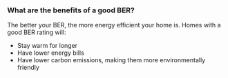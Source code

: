 ###  **What are the benefits of a good BER?**

The better your BER, the more energy efficient your home is. Homes with a good
BER rating will:

  * Stay warm for longer 
  * Have lower energy bills 
  * Have lower carbon emissions, making them more environmentally friendly 
